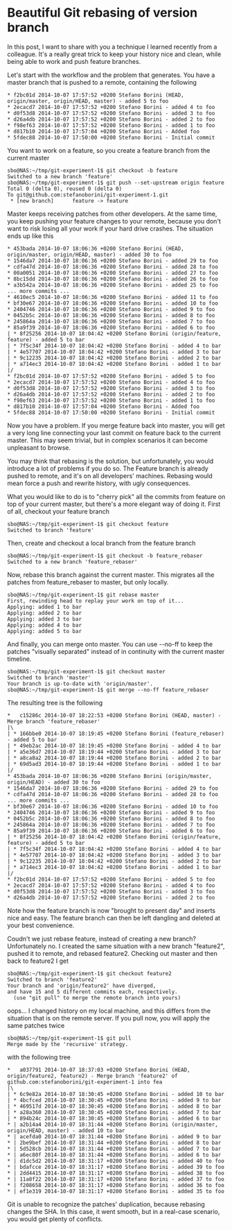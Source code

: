 Beautiful Git rebasing of version branch
========================================

In this post, I want to share with you a technique I learned recently
from a colleague. It\'s a really great trick to keep your history nice
and clean, while being able to work and push feature branches.

Let\'s start with the workflow and the problem that generates. You have
a master branch that is pushed to a remote, containing the following

``` {.text}
* f2bc01d 2014-10-07 17:57:52 +0200 Stefano Borini (HEAD, origin/master, origin/HEAD, master) - added 5 to foo
* 2ecacd7 2014-10-07 17:57:52 +0200 Stefano Borini - added 4 to foo
* d0f53d8 2014-10-07 17:57:52 +0200 Stefano Borini - added 3 to foo
* d26a4db 2014-10-07 17:57:52 +0200 Stefano Borini - added 2 to foo
* f98ef63 2014-10-07 17:57:52 +0200 Stefano Borini - added 1 to foo
* d817b10 2014-10-07 17:57:04 +0200 Stefano Borini - Added foo
* 5fdec88 2014-10-07 17:50:00 +0200 Stefano Borini - Initial commit
```

You want to work on a feature, so you create a feature branch from the
current master

``` {.console}
sbo@NAS:~/tmp/git-experiment-1$ git checkout -b feature
Switched to a new branch 'feature'
sbo@NAS:~/tmp/git-experiment-1$ git push --set-upstream origin feature
Total 0 (delta 0), reused 0 (delta 0)
To git@github.com:stefanoborini/git-experiment-1.git
 * [new branch]      feature -> feature
```

Master keeps receiving patches from other developers. At the same time,
you keep pushing your feature changes to your remote, because you don\'t
want to risk losing all your work if your hard drive crashes. The
situation ends up like this

``` {.text}
* 453bada 2014-10-07 18:06:36 +0200 Stefano Borini (HEAD, origin/master, origin/HEAD, master) - added 30 to foo
* 1546da7 2014-10-07 18:06:36 +0200 Stefano Borini - added 29 to foo
* cdfa47d 2014-10-07 18:06:36 +0200 Stefano Borini - added 28 to foo
* 00a0051 2014-10-07 18:06:36 +0200 Stefano Borini - added 27 to foo
* 8bc15dd 2014-10-07 18:06:36 +0200 Stefano Borini - added 26 to foo
* a3b542a 2014-10-07 18:06:36 +0200 Stefano Borini - added 25 to foo
... more commits ...
* 4610ec5 2014-10-07 18:06:36 +0200 Stefano Borini - added 11 to foo
* bf30e67 2014-10-07 18:06:36 +0200 Stefano Borini - added 10 to foo
* 2404746 2014-10-07 18:06:36 +0200 Stefano Borini - added 9 to foo
* 0452b5c 2014-10-07 18:06:36 +0200 Stefano Borini - added 8 to foo
* 245864a 2014-10-07 18:06:36 +0200 Stefano Borini - added 7 to foo
* 85a9f39 2014-10-07 18:06:36 +0200 Stefano Borini - added 6 to foo
| * 8f25256 2014-10-07 18:04:42 +0200 Stefano Borini (origin/feature, feature) - added 5 to bar
| * 7f5c34f 2014-10-07 18:04:42 +0200 Stefano Borini - added 4 to bar
| * 4e57707 2014-10-07 18:04:42 +0200 Stefano Borini - added 3 to bar
| * 9c12235 2014-10-07 18:04:42 +0200 Stefano Borini - added 2 to bar
| * a714ec3 2014-10-07 18:04:42 +0200 Stefano Borini - added 1 to bar
|/
* f2bc01d 2014-10-07 17:57:52 +0200 Stefano Borini - added 5 to foo
* 2ecacd7 2014-10-07 17:57:52 +0200 Stefano Borini - added 4 to foo
* d0f53d8 2014-10-07 17:57:52 +0200 Stefano Borini - added 3 to foo
* d26a4db 2014-10-07 17:57:52 +0200 Stefano Borini - added 2 to foo
* f98ef63 2014-10-07 17:57:52 +0200 Stefano Borini - added 1 to foo
* d817b10 2014-10-07 17:57:04 +0200 Stefano Borini - Added foo
* 5fdec88 2014-10-07 17:50:00 +0200 Stefano Borini - Initial commit
```

Now you have a problem. If you merge feature back into master, you will
get a very long line connecting your last commit on feature back to the
current master. This may seem trivial, but in complex scenarios it can
become unpleasant to browse.

You may think that rebasing is the solution, but unfortunately, you
would introduce a lot of problems if you do so. The Feature branch is
already pushed to remote, and it\'s on all developers\' machines.
Rebasing would mean force a push and rewrite history, with ugly
consequences.

What you would like to do is to \"cherry pick\" all the commits from
feature on top of your current master, but there\'s a more elegant way
of doing it. First of all, checkout your feature branch

``` {.console}
sbo@NAS:~/tmp/git-experiment-1$ git checkout feature
Switched to branch 'feature'
```

Then, create and checkout a local branch from the feature branch

``` {.console}
sbo@NAS:~/tmp/git-experiment-1$ git checkout -b feature_rebaser
Switched to a new branch 'feature_rebaser'
```

Now, rebase this branch against the current master. This migrates all
the patches from feature\_rebaser to master, but only locally.

``` {.console}
sbo@NAS:~/tmp/git-experiment-1$ git rebase master
First, rewinding head to replay your work on top of it...
Applying: added 1 to bar
Applying: added 2 to bar
Applying: added 3 to bar
Applying: added 4 to bar
Applying: added 5 to bar
```

And finally, you can merge onto master. You can use \--no-ff to keep the
patches \"visually separated\" instead of in continuity with the current
master timeline.

``` {.console}
sbo@NAS:~/tmp/git-experiment-1$ git checkout master
Switched to branch 'master'
Your branch is up-to-date with 'origin/master'.
sbo@NAS:~/tmp/git-experiment-1$ git merge --no-ff feature_rebaser 
```

The resulting tree is the following

``` {.text}
*   c15286c 2014-10-07 18:22:53 +0200 Stefano Borini (HEAD, master) - Merge branch 'feature_rebaser'
|\  
| * 166bbe0 2014-10-07 18:19:45 +0200 Stefano Borini (feature_rebaser) - added 5 to bar
| * 49eb2ac 2014-10-07 18:19:45 +0200 Stefano Borini - added 4 to bar
| * a5e36d7 2014-10-07 18:19:44 +0200 Stefano Borini - added 3 to bar
| * a8ca8a2 2014-10-07 18:19:44 +0200 Stefano Borini - added 2 to bar
| * 69d5ad3 2014-10-07 18:19:44 +0200 Stefano Borini - added 1 to bar
|/  
* 453bada 2014-10-07 18:06:36 +0200 Stefano Borini (origin/master, origin/HEAD) - added 30 to foo
* 1546da7 2014-10-07 18:06:36 +0200 Stefano Borini - added 29 to foo
* cdfa47d 2014-10-07 18:06:36 +0200 Stefano Borini - added 28 to foo
... more commits ...
* bf30e67 2014-10-07 18:06:36 +0200 Stefano Borini - added 10 to foo
* 2404746 2014-10-07 18:06:36 +0200 Stefano Borini - added 9 to foo
* 0452b5c 2014-10-07 18:06:36 +0200 Stefano Borini - added 8 to foo
* 245864a 2014-10-07 18:06:36 +0200 Stefano Borini - added 7 to foo
* 85a9f39 2014-10-07 18:06:36 +0200 Stefano Borini - added 6 to foo
| * 8f25256 2014-10-07 18:04:42 +0200 Stefano Borini (origin/feature, feature) - added 5 to bar
| * 7f5c34f 2014-10-07 18:04:42 +0200 Stefano Borini - added 4 to bar
| * 4e57707 2014-10-07 18:04:42 +0200 Stefano Borini - added 3 to bar
| * 9c12235 2014-10-07 18:04:42 +0200 Stefano Borini - added 2 to bar
| * a714ec3 2014-10-07 18:04:42 +0200 Stefano Borini - added 1 to bar
|/  
* f2bc01d 2014-10-07 17:57:52 +0200 Stefano Borini - added 5 to foo
* 2ecacd7 2014-10-07 17:57:52 +0200 Stefano Borini - added 4 to foo
* d0f53d8 2014-10-07 17:57:52 +0200 Stefano Borini - added 3 to foo
* d26a4db 2014-10-07 17:57:52 +0200 Stefano Borini - added 2 to foo
```

Note how the feature branch is now \"brought to present day\" and
inserts nice and easy. The feature branch can then be left dangling and
deleted at your best convenience.

Coudn\'t we just rebase feature, instead of creating a new branch?
Unfortunately no. I created the same situation with a new branch
\"feature2\", pushed it to remote, and rebased feature2. Checking out
master and then back to feature2 I get

``` {.console}
sbo@NAS:~/tmp/git-experiment-1$ git checkout feature2
Switched to branch 'feature2'
Your branch and 'origin/feature2' have diverged,
and have 15 and 5 different commits each, respectively.
  (use "git pull" to merge the remote branch into yours)
```

oops\... I changed history on my local machine, and this differs from
the situation that is on the remote server. If you pull now, you will
apply the same patches twice

``` {.console}
sbo@NAS:~/tmp/git-experiment-1$ git pull
Merge made by the 'recursive' strategy.
```

with the following tree

``` {.text}
*   a037791 2014-10-07 18:37:03 +0200 Stefano Borini (HEAD, origin/feature2, feature2) - Merge branch 'feature2' of github.com:stefanoborini/git-experiment-1 into fea
|\  
| * 6c9e82a 2014-10-07 18:30:45 +0200 Stefano Borini - added 10 to bar
| * 4bcfced 2014-10-07 18:30:45 +0200 Stefano Borini - added 9 to bar
| * 469517d 2014-10-07 18:30:45 +0200 Stefano Borini - added 8 to bar
| * a28a360 2014-10-07 18:30:45 +0200 Stefano Borini - added 7 to bar
| * 894b24c 2014-10-07 18:30:45 +0200 Stefano Borini - added 6 to bar
* | a2b14a4 2014-10-07 18:31:44 +0200 Stefano Borini (origin/master, origin/HEAD, master) - added 10 to bar
* | acefda0 2014-10-07 18:31:44 +0200 Stefano Borini - added 9 to bar
* | 2be9bef 2014-10-07 18:31:44 +0200 Stefano Borini - added 8 to bar
* | 5d528cb 2014-10-07 18:31:44 +0200 Stefano Borini - added 7 to bar
* | a6ec80f 2014-10-07 18:31:44 +0200 Stefano Borini - added 6 to bar
* | d1dc5d2 2014-10-07 18:31:17 +0200 Stefano Borini - added 40 to foo
* | bdafcce 2014-10-07 18:31:17 +0200 Stefano Borini - added 39 to foo
* | 2dd4415 2014-10-07 18:31:17 +0200 Stefano Borini - added 38 to foo
* | 11a8f22 2014-10-07 18:31:17 +0200 Stefano Borini - added 37 to foo
* | f208658 2014-10-07 18:31:17 +0200 Stefano Borini - added 36 to foo
* | ef1e319 2014-10-07 18:31:17 +0200 Stefano Borini - added 35 to foo
```

Git is unable to recognize the patches\' duplication, because rebasing
changes the SHA. In this case, it went smooth, but in a real-case
scenario, you would get plenty of conflicts.
